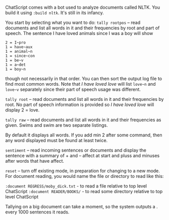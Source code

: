 ChatScript comes with a bot used to analyze documents called NLTK. You build it using `:build nltk`. It's
still in its infancy.

You start by selecting what you want to do:
`tally rootpos` – read documents and list all words in it and their frequencies by root and part of speech.
The sentence I have loved animals since I was a boy will show
```
2 = I~pro
1 = have~aux
1 = animal~n
1 = since~con
1 = be~v
1 = a~det
1 = boy~n
```
though not necessarily in that order. You can then sort the output log file to find most common words.
Note that _I have loved love_ will list `love~n` and `love~v` separately since their part of speech usage was
different.

`tally root` – read documents and list all words in it and their frequencies by root. No part of speech
information is provided so _I have loved love_ will display 2 = love.

`tally raw` – read documents and list all words in it and their frequencies as given. Swims and swim are
two separate listings.

By default it displays all words. If you add min 2 after some command, then any word displayed must
be found at least twice.

`sentiment` – read incoming sentences or documents and display the sentence with a summary of + and –
affect at start and pluss and minuses after words that have affect.

`reset` – turn off existing mode, in preparation for changing to a new mode.
For document reading, you would name the file or directory to read like this:

`:document REGRESS/moby_dick.txt` - to read a file relative to top level ChatScript
`:document READER/BOOKS/` - to read some directory relative to top level ChatScript

Tallying on a big document can take a moment, so the system outputs a . every 1000 sentences it reads.


